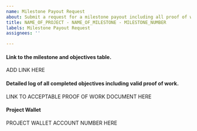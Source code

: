 ```yaml
---
name: Milestone Payout Request
about: Submit a request for a milestone payout including all proof of work.
title: NAME_OF_PROJECT - NAME_OF_MILESTONE - MILESTONE_NUMBER
labels: Milestone Payout Request
assignees: ''

---
```


#### Link to the milestone and objectives table.
ADD LINK HERE

#### Detailed log of all completed objectives including valid proof of work.
LINK TO ACCEPTABLE PROOF OF WORK DOCUMENT HERE

#### Project Wallet
PROJECT WALLET ACCOUNT NUMBER HERE
